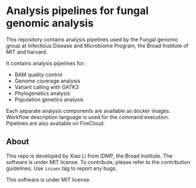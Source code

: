 # Analysis pipelines for fungal genomic analysis
This repository contains analysis pipelines used by the Fungal genomic group at Infectious Disease and Microbiome Program, the Broad Institute of MIT and harvard.

It contains analysis pipelines for:
* BAM quality control
* Genome coverage analysis
* Variant calling with GATK3
* Phylogenetics analysis
* Population genetics analysis

Each separate analysis components are available as docker images. Workflow description language is used for the command execution. Pipelines are also available on FireCloud.

## About
This repo is developed by Xiao Li from IDMP, the Broad Institute. The software is under MIT license. To contribute, please refer to the contribution guidelines. Use `issues` tag to report any bugs.

This software is under MIT license.
